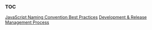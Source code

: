 ### TOC
[JavaScript Naming Convention Best Practices](jsNamingAndBestPractices.md)
[Development & Release Management Process](gitReleaseProcess.md)